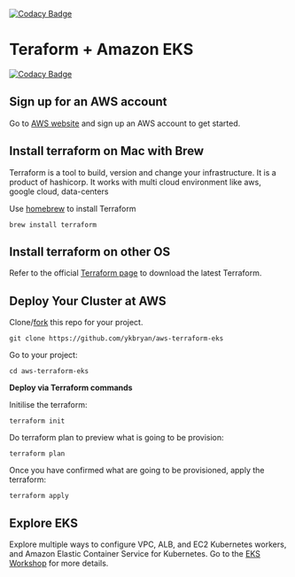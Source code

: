 [![Codacy Badge](https://api.codacy.com/project/badge/Grade/816aff9d77954707ac598f7a89d5a470)](https://www.codacy.com/app/bryanchua/aws-terraform-eks?utm_source=github.com&amp;utm_medium=referral&amp;utm_content=ykbryan/aws-terraform-eks&amp;utm_campaign=Badge_Grade)

# Teraform + Amazon EKS

[![Codacy Badge](https://api.codacy.com/project/badge/Grade/a428eedc121e42d185ba12ec0dc7231a)](https://app.codacy.com/app/bryanchua/aws-terraform-eks?utm_source=github.com&utm_medium=referral&utm_content=ykbryan/aws-terraform-eks&utm_campaign=Badge_Grade_Dashboard)

## Sign up for an AWS account

Go to [AWS website](https://aws.amazon.com/) and sign up an AWS account to get started. 

## Install terraform on Mac with Brew

Terraform is a tool to build, version and change your infrastructure. It is a product of hashicorp. It works with multi cloud environment like aws, google cloud, data-centers

Use [homebrew](https://brew.sh/) to install Terraform 

```
brew install terraform
```

## Install terraform on other OS

Refer to the official [Terraform page](https://www.terraform.io/downloads.html) to download the latest Terraform.

## Deploy Your Cluster at AWS

Clone/[fork](https://github.com/ykbryan/aws-terraform-eks/fork) this repo for your project.

```
git clone https://github.com/ykbryan/aws-terraform-eks
```

Go to your project:

```
cd aws-terraform-eks
```

**Deploy via Terraform commands**

Initilise the terraform:

```
terraform init
```

Do terraform plan to preview what is going to be provision:

```
terraform plan
```

Once you have confirmed what are going to be provisioned, apply the terraform:

```
terraform apply
```

## Explore EKS

Explore multiple ways to configure VPC, ALB, and EC2 Kubernetes workers, and Amazon Elastic Container Service for Kubernetes. Go to the [EKS Workshop](https://eksworkshop.com/) for more details.